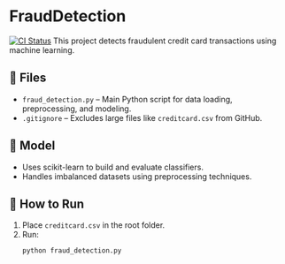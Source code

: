# FraudDetection
[![CI Status](https://github.com/saichetan-123/FraudDetection/actions/workflows/python-ci.yml/badge.svg)](https://github.com/saichetan-123/FraudDetection/actions/workflows/python-ci.yml)
This project detects fraudulent credit card transactions using machine learning.

## 📂 Files
- `fraud_detection.py` – Main Python script for data loading, preprocessing, and modeling.
- `.gitignore` – Excludes large files like `creditcard.csv` from GitHub.

## 🧠 Model
- Uses scikit-learn to build and evaluate classifiers.
- Handles imbalanced datasets using preprocessing techniques.

## 🚀 How to Run
1. Place `creditcard.csv` in the root folder.
2. Run:
   ```bash
   python fraud_detection.py
